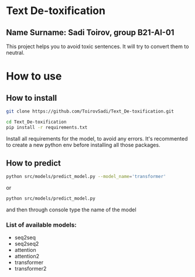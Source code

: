 # Text De-toxification
## Name Surname: Sadi Toirov, group B21-AI-01

This project helps you to avoid toxic sentences. It will try to convert them to neutral.

# How to use
## How to install
```bash
git clone https://github.com/ToirovSadi/Text_De-toxification.git

cd Text_De-toxification
pip install -r requirements.txt
```

Install all requirements for the model, to avoid any errors. It's recommented to create a new python env before installing all those packages.


## How to predict
```bash
python src/models/predict_model.py --model_name='transformer'
```
or 
```bash
python src/models/predict_model.py
```
and then through console type the name of the model

### List of available models:
- seq2seq
- seq2seq2
- attention
- attention2
- transformer
- transformer2
